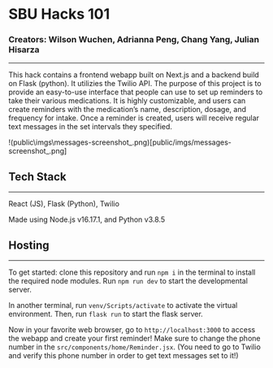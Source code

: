 # SBU Hacks 101
### Creators: Wilson Wuchen, Adrianna Peng, Chang Yang, Julian Hisarza

---

This hack contains a frontend webapp built on Next.js and a backend build on Flask (python). It utilizies the Twilio API. The purpose of this project is to provide an easy-to-use interface that people can use to set up reminders to take their various medications. It is highly customizable, and users can create reminders with the medication’s name, description, dosage, and frequency for intake. Once a reminder is created, users will receive regular text messages in the set intervals they specified.

!(public\imgs\messages-screenshot_.png)[public/imgs/messages-screenshot_.png]


## Tech Stack

---

React (JS), Flask (Python), Twilio

Made using Node.js v16.17.1, and Python v3.8.5

## Hosting

---

To get started: clone this repository and run `npm i` in the terminal to install the required node modules. Run `npm run dev` to start the developmental server.

In another terminal, run `venv/Scripts/activate` to activate the virtual environment. Then, run `flask run` to start the flask server.

Now in your favorite web browser, go to ```http://localhost:3000``` to access the webapp and create your first reminder! Make sure to change the phone number in the `src/components/home/Reminder.jsx`. (You need to go to Twilio and verify this phone number in order to get text messages set to it!)
